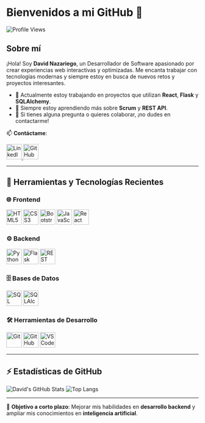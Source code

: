 # Bienvenidos a mi GitHub 👋

![Profile Views](https://komarev.com/ghpvc/?username=nazariegode&style=flat-square)

## Sobre mí

¡Hola! Soy **David Nazariego**, un Desarrollador de Software apasionado por crear experiencias web interactivas y optimizadas. Me encanta trabajar con tecnologías modernas y siempre estoy en busca de nuevos retos y proyectos interesantes.

- 🔭 Actualmente estoy trabajando en proyectos que utilizan **React**, **Flask** y **SQLAlchemy**.
- 🌱 Siempre estoy aprendiendo más sobre **Scrum** y **REST API**.
- 💬 Si tienes alguna pregunta o quieres colaborar, ¡no dudes en contactarme!

📫 **Contáctame**:
<p align="left">
  <a href="https://www.linkedin.com/in/nazariego/">
    <img src="https://img.shields.io/badge/-LinkedIn-blue?style=flat-square&logo=linkedin" alt="LinkedIn" height="40"/>
  </a>
  <a href="https://github.com/nazariegode">
    <img src="https://img.shields.io/badge/-GitHub-181717?style=flat-square&logo=github" alt="GitHub" height="40"/>
  </a>
</p>

---

## 🚀 Herramientas y Tecnologías Recientes

### 🌐 Frontend
<p align="left">
  <img src="https://img.shields.io/badge/HTML5-E34F26?style=for-the-badge&logo=html5&logoColor=white" alt="HTML5" height="40"/>
  <img src="https://img.shields.io/badge/CSS3-1572B6?style=for-the-badge&logo=css3&logoColor=white" alt="CSS3" height="40"/>
  <img src="https://img.shields.io/badge/Bootstrap-563D7C?style=for-the-badge&logo=bootstrap&logoColor=white" alt="Bootstrap" height="40"/>
  <img src="https://img.shields.io/badge/JavaScript-F7DF1E?style=for-the-badge&logo=javascript&logoColor=black" alt="JavaScript" height="40"/>
  <img src="https://img.shields.io/badge/React-20232A?style=for-the-badge&logo=react&logoColor=61DAFB" alt="React" height="40"/>
</p>

### ⚙️ Backend
<p align="left">
  <img src="https://img.shields.io/badge/Python-3776AB?style=for-the-badge&logo=python&logoColor=white" alt="Python" height="40"/>
  <img src="https://img.shields.io/badge/Flask-000000?style=for-the-badge&logo=flask&logoColor=white" alt="Flask" height="40"/>
  <img src="https://img.shields.io/badge/REST%20API-02569B?style=for-the-badge&logo=api&logoColor=white" alt="REST API" height="40"/>
</p>

### 🗄️ Bases de Datos
<p align="left">
  <img src="https://img.shields.io/badge/SQL-4479A1?style=for-the-badge&logo=sql&logoColor=white" alt="SQL" height="40"/>
  <img src="https://img.shields.io/badge/SQLAlchemy-9B59B6?style=for-the-badge&logo=python&logoColor=white" alt="SQLAlchemy" height="40"/>
</p>

### 🛠️ Herramientas de Desarrollo
<p align="left">
  <img src="https://img.shields.io/badge/Git-F05032?style=for-the-badge&logo=git&logoColor=white" alt="Git" height="40"/>
  <img src="https://img.shields.io/badge/GitHub-181717?style=for-the-badge&logo=github&logoColor=white" alt="GitHub" height="40"/>
  <img src="https://img.shields.io/badge/VS%20Code-0078D4?style=for-the-badge&logo=visual-studio-code&logoColor=white" alt="VS Code" height="40"/>
</p>

---

## ⚡ Estadísticas de GitHub

![David's GitHub Stats](https://github-readme-stats.vercel.app/api?username=nazariegode&show_icons=true&theme=radical)
![Top Langs](https://github-readme-stats.vercel.app/api/top-langs/?username=nazariegode&layout=compact&theme=radical)

---

🎯 **Objetivo a corto plazo**: Mejorar mis habilidades en **desarrollo backend** y ampliar mis conocimientos en **inteligencia artificial**.

